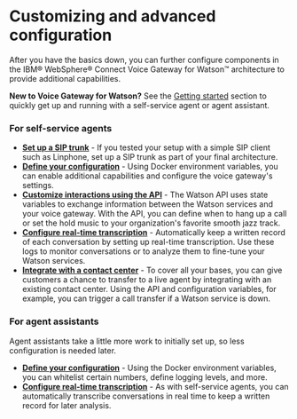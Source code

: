 # Customizing and advanced configuration

After you have the basics down, you can further configure components in the IBM&reg; WebSphere&reg; Connect Voice Gateway for Watson&trade; architecture to provide additional capabilities.

**New to Voice Gateway for Watson?** See the [Getting started](gettingstarted.md) section to quickly get up and running with a self-service agent or agent assistant.

### For self-service agents

* **[Set up a SIP trunk](twilio.md)** - If you tested your setup with a simple SIP client such as Linphone, set up a SIP trunk as part of your final architecture.
* **[Define your configuration](config.md)** - Using Docker environment variables, you can enable additional capabilities and configure the voice gateway's settings.
* **[Customize interactions using the API](api.md)** - The Watson API uses state variables to exchange information between the Watson services and your voice gateway. With the API, you can define when to hang up a call or set the hold music to your organization's favorite smooth jazz track.
* **[Configure real-time transcription](rttconfig.md)** - Automatically keep a written record of each conversation by setting up real-time transcription. Use these logs to monitor conversations or to analyze them to fine-tune your Watson services.
* **[Integrate with a contact center](contactctr.md)** - To cover all your bases, you can give customers a chance to transfer to a live agent by integrating with an existing contact center. Using the API and configuration variables, for example, you can trigger a call transfer if a Watson service is down.

### For agent assistants

Agent assistants take a little more work to initially set up, so less configuration is needed later.

* **[Define your configuration](config.md)** - Using the Docker environment variables, you can whitelist certain numbers, define logging levels, and more. 
* **[Configure real-time transcription](rttconfig.md)** - As with self-service agents, you can automatically transcribe conversations in real time to keep a written record for later analysis.
